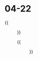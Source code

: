 # 04-22


<!--more-->

{{<figure src="https://jiangbao-1258001083.cos.ap-shanghai.myqcloud.com/keyboard-before.jpg" width="600" title="一定不是因为无聊 🤡">}}

{{<figure src="https://jiangbao-1258001083.cos.ap-shanghai.myqcloud.com/keyboard-after.jpg" width="600">}}

